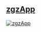 ## [zgzApp](https://marcoslafoz.github.io/zgzApp/)
[![zgzApp](https://github.com/marcoslafoz/zgzApp/blob/master/files/preview/preview_22_01_23.png?raw=true)](https://marcoslafoz.github.io/zgzApp/)
